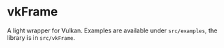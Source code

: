 # vkFrame

A light wrapper for Vulkan. Examples are available under `src/examples`, the library is in `src/vkFrame`.
